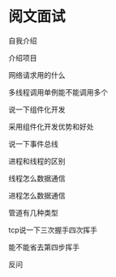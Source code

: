# 阅文面试

自我介绍

介绍项目

网络请求用的什么

多线程调用单例能不能调用多个

说一下组件化开发

采用组件化开发优势和好处

说一下事件总线

进程和线程的区别

线程怎么数据通信

进程怎么数据通信

管道有几种类型

tcp说一下三次握手四次挥手

能不能省去第四步挥手

反问